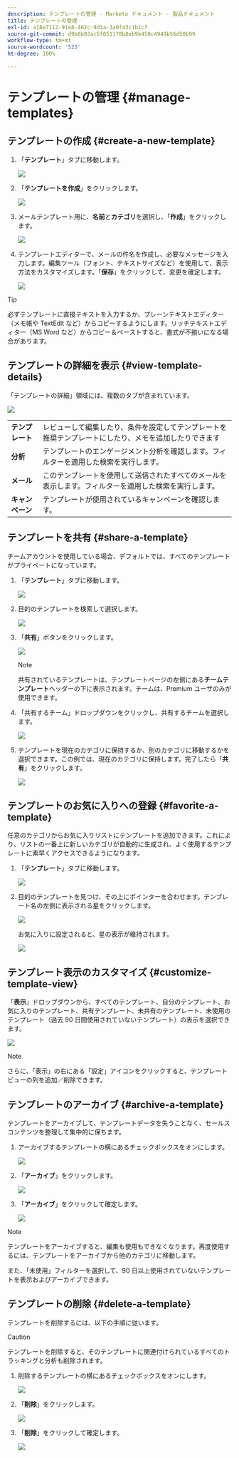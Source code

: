 ```yaml
---
description: テンプレートの管理 - Marketo ドキュメント - 製品ドキュメント
title: テンプレートの管理
exl-id: a18e7112-91e8-462c-9d1a-3a0f43c1b1cf
source-git-commit: d9b8b92ac5f051178b8eb9b450c4949b56d50b99
workflow-type: tm+mt
source-wordcount: '523'
ht-degree: 100%

---
```


# テンプレートの管理 {#manage-templates}

## テンプレートの作成 {#create-a-new-template}

1. 「**テンプレート**」タブに移動します。

   ![](assets/manage-templates-1.png)

1. 「**テンプレートを作成**」をクリックします。

   ![](assets/manage-templates-2.png)

1. メールテンプレート用に、**名前**&#x200B;と&#x200B;**カテゴリ**&#x200B;を選択し、「**作成**」をクリックします。

   ![](assets/manage-templates-3.png)

1. テンプレートエディターで、メールの件名を作成し、必要なメッセージを入力します。編集ツール（フォント、テキストサイズなど）を使用して、表示方法をカスタマイズします。「**保存**」をクリックして、変更を確定します。

   ![](assets/manage-templates-4.png)

>[!TIP]
>
>必ずテンプレートに直接テキストを入力するか、プレーンテキストエディター（メモ帳や TextEdit など）からコピーするようにします。リッチテキストエディター（MS Word など）からコピー＆ペーストすると、書式が不揃いになる場合があります。

## テンプレートの詳細を表示 {#view-template-details}

「テンプレートの詳細」領域には、複数のタブが含まれています。

![](assets/manage-templates-4a.png)

<table>
 <tr>
  <td><strong>テンプレート</strong></td>
  <td>レビューして編集したり、条件を設定してテンプレートを推奨テンプレートにしたり、メモを追加したりできます</td>
 </tr>
 <tr>
  <td><strong>分析</strong></td>
  <td>テンプレートのエンゲージメント分析を確認します。フィルターを適用した検索を実行します。</td>
 </tr>
 <tr>
  <td><strong>メール</strong></td>
  <td>このテンプレートを使用して送信されたすべてのメールを表示します。フィルターを適用した検索を実行します。</td>
 </tr>
 <tr>
  <td><strong>キャンペーン</strong></td>
  <td>テンプレートが使用されているキャンペーンを確認します。</td>
 </tr>
</table>

## テンプレートを共有 {#share-a-template}

チームアカウントを使用している場合、デフォルトでは、すべてのテンプレートがプライベートになっています。

1. 「**テンプレート**」タブに移動します。

   ![](assets/manage-templates-5.png)

1. 目的のテンプレートを検索して選択します。

   ![](assets/manage-templates-6.png)

1. 「**共有**」ボタンをクリックします。

   ![](assets/manage-templates-7.png)

   >[!NOTE]
   >
   >共有されているテンプレートは、テンプレートページの左側にある&#x200B;**チームテンプレート**&#x200B;ヘッダーの下に表示されます。チームは、Premium ユーザのみが使用できます。

1. 「共有するチーム」ドロップダウンをクリックし、共有するチームを選択します。

   ![](assets/manage-templates-8.png)

1. テンプレートを現在のカテゴリに保持するか、別のカテゴリに移動するかを選択できます。この例では、現在のカテゴリに保持します。完了したら「**共有**」をクリックします。

   ![](assets/manage-templates-9.png)

## テンプレートのお気に入りへの登録 {#favorite-a-template}

任意のカテゴリからお気に入りリストにテンプレートを追加できます。これにより、リストの一番上に新しいカテゴリが自動的に生成され、よく使用するテンプレートに素早くアクセスできるようになります。

1. 「**テンプレート**」タブに移動します。

   ![](assets/manage-templates-10.png)

1. 目的のテンプレートを見つけ、その上にポインターを合わせます。テンプレート名の左側に表示される星をクリックします。

   ![](assets/manage-templates-11.png)

   お気に入りに設定されると、星の表示が維持されます。

   ![](assets/manage-templates-12.png)

## テンプレート表示のカスタマイズ {#customize-template-view}

「**表示**」ドロップダウンから、すべてのテンプレート、自分のテンプレート、お気に入りのテンプレート、共有テンプレート、未共有のテンプレート、未使用のテンプレート（過去 90 日間使用されていないテンプレート）の表示を選択できます。

![](assets/manage-templates-13.png)

>[!NOTE]
>
>さらに、「表示」の右にある「設定」アイコンをクリックすると、テンプレートビューの列を追加／削除できます。

## テンプレートのアーカイブ {#archive-a-template}

テンプレートをアーカイブして、テンプレートデータを失うことなく、セールスコンテンツを整理して集中的に保ちます。

1. アーカイブするテンプレートの横にあるチェックボックスをオンにします。

   ![](assets/manage-templates-14.png)

1. 「**アーカイブ**」をクリックします。

   ![](assets/manage-templates-15.png)

1. 「**アーカイブ**」をクリックして確定します。

   ![](assets/manage-templates-16.png)

>[!NOTE]
>
>テンプレートをアーカイブすると、編集も使用もできなくなります。再度使用するには、テンプレートをアーカイブから他のカテゴリに移動します。

また、「未使用」フィルターを選択して、90 日以上使用されていないテンプレートを表示およびアーカイブできます。

## テンプレートの削除 {#delete-a-template}

テンプレートを削除するには、以下の手順に従います。

>[!CAUTION]
>
>テンプレートを削除すると、そのテンプレートに関連付けられているすべてのトラッキングと分析も削除されます。

1. 削除するテンプレートの横にあるチェックボックスをオンにします。

   ![](assets/manage-templates-17.png)

1. 「**削除**」をクリックします。

   ![](assets/manage-templates-18.png)

1. 「**削除**」をクリックして確定します。

   ![](assets/manage-templates-19.png)
